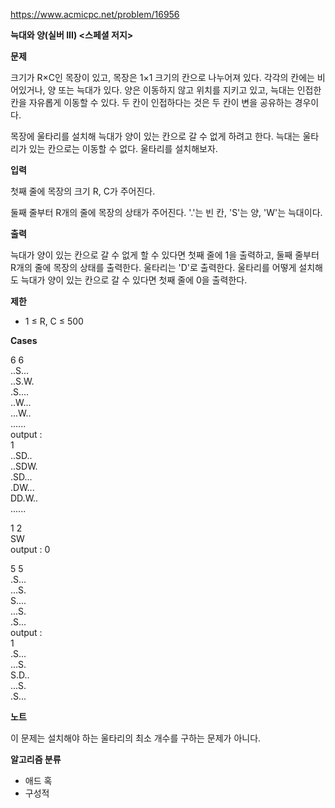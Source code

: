 https://www.acmicpc.net/problem/16956

**늑대와 양(실버 III) <스페셜 저지>**

**문제**

크기가 R×C인 목장이 있고, 목장은 1×1 크기의 칸으로 나누어져 있다. 각각의 칸에는 비어있거나, 양 또는 늑대가 있다. 양은 이동하지 않고 위치를 지키고 있고, 늑대는 인접한 칸을 자유롭게 이동할 수 있다. 두 칸이 인접하다는 것은 두 칸이 변을 공유하는 경우이다.

목장에 울타리를 설치해 늑대가 양이 있는 칸으로 갈 수 없게 하려고 한다. 늑대는 울타리가 있는 칸으로는 이동할 수 없다. 울타리를 설치해보자.

**입력**

첫째 줄에 목장의 크기 R, C가 주어진다.

둘째 줄부터 R개의 줄에 목장의 상태가 주어진다. '.'는 빈 칸, 'S'는 양, 'W'는 늑대이다.

**출력**

늑대가 양이 있는 칸으로 갈 수 없게 할 수 있다면 첫째 줄에 1을 출력하고, 둘째 줄부터 R개의 줄에 목장의 상태를 출력한다. 울타리는 'D'로 출력한다. 울타리를 어떻게 설치해도 늑대가 양이 있는 칸으로 갈 수 있다면 첫째 줄에 0을 출력한다.

**제한**

- 1 ≤ R, C ≤ 500

**Cases**

6 6<br>
..S...<br>
..S.W.<br>
.S....<br>
..W...<br>
...W..<br>
......<br>
output :<br>
1<br>
..SD..<br>
..SDW.<br>
.SD...<br>
.DW...<br>
DD.W..<br>
......

1 2<br>
SW<br>
output : 0

5 5<br>
.S...<br>
...S.<br>
S....<br>
...S.<br>
.S...<br>
output :<br>
1<br>
.S...<br>
...S.<br>
S.D..<br>
...S.<br>
.S...

**노트**

이 문제는 설치해야 하는 울타리의 최소 개수를 구하는 문제가 아니다.

**알고리즘 분류**

- 애드 혹
- 구성적